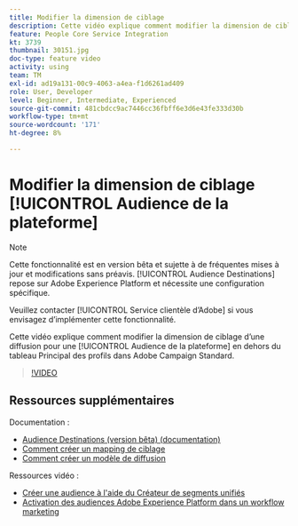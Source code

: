 ```yaml
---
title: Modifier la dimension de ciblage
description: Cette vidéo explique comment modifier la dimension de ciblage d’une diffusion pour une audience de plateforme en dehors du Principal tableau de profils dans Adobe Campaign Standard.
feature: People Core Service Integration
kt: 3739
thumbnail: 30151.jpg
doc-type: feature video
activity: using
team: TM
exl-id: ad19a131-00c9-4063-a4ea-f1d6261ad409
role: User, Developer
level: Beginner, Intermediate, Experienced
source-git-commit: 481cbdcc9ac7446cc36fbff6e3d6e43fe333d30b
workflow-type: tm+mt
source-wordcount: '171'
ht-degree: 8%

---
```


# Modifier la dimension de ciblage [!UICONTROL Audience de la plateforme]

>[!NOTE]
>
>Cette fonctionnalité est en version bêta et sujette à de fréquentes mises à jour et modifications sans préavis. [!UICONTROL Audience Destinations] repose sur Adobe Experience Platform et nécessite une configuration spécifique.
>
>Veuillez contacter [!UICONTROL Service clientèle d’Adobe] si vous envisagez d’implémenter cette fonctionnalité.

Cette vidéo explique comment modifier la dimension de ciblage d’une diffusion pour une [!UICONTROL Audience de la plateforme] en dehors du tableau Principal des profils dans Adobe Campaign Standard.

>[!VIDEO](https://video.tv.adobe.com/v/30151?quality=12)

## Ressources supplémentaires

Documentation :

* [Audience Destinations (version bêta) (documentation)](https://experienceleague.adobe.com/docs/campaign-standard-learn/tutorials/profiles-and-audiences/audience-destinations/audience-destinations-overview.html?lang=en)
* [Comment créer un mapping de ciblage](https://experienceleague.adobe.com/docs/campaign-standard/using/administrating/application-settings/target-mappings-in-campaign.html?lang=en)
* [Comment créer un modèle de diffusion](https://experienceleague.adobe.com/docs/campaign-standard/using/getting-started/marketing-plans/marketing-activity-templates.html?lang=en)

Ressources vidéo :

* [Créer une audience à l&#39;aide du Créateur de segments unifiés](/help/profiles-and-audiences/audience-destinations/creating-audiences-using-segment-builder.md)
* [Activation des audiences Adobe Experience Platform dans un workflow marketing](/help/profiles-and-audiences/audience-destinations/activating-aep-audiences.md)
